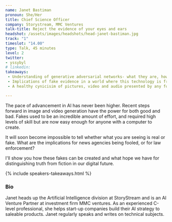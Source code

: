 ```yaml
---
name: Janet Bastiman
pronoun: She/Her
title: Chief Science Officer
company: Storystream, MMC Ventures
talk-title: Reject the evidence of your eyes and ears
headshot: /assets/images/headshots/head-janet-bastiman.jpg
track: "1"
timeslot: "14.00"
type: Talk, 45 minutes
level: 2
twitter:
- yssybyl
# linkedin: 
takeaways:
 - Understanding of generative adversarial networks- what they are, how they work and how to create one
 - Implications of fake evidence in a world where this technology is freely available
 - A healthy cynicisim of pictures, video and audio presented by any form media!

---
```

The pace of advancement in AI has never been higher. Recent steps forward in image and video generation have the power for both good and bad.  Fakes used to be an incredible amount of effort, and required high levels of skill but are now easy enough for anyone with a computer to create.  

It will soon become impossible to tell whether what you are seeing is real or fake.  What are the implications for news agencies being fooled, or for law enforcement?

I'll show you how these fakes can be created and what hope we have for distinguishing truth from fiction in our digital future.

{% include speakers-takeaways.html %}

<h3>Bio</h3>
Janet heads up the Artificial Intelligence division at StoryStream and is an AI Venture Partner at investment firm MMC ventures.  As an experienced C-level professional, she helps start-up companies build their AI strategy to saleable products.  Janet regularly speaks and writes on technical subjects.